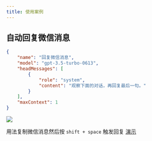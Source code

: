 ```yaml
---
title: 使用案例
---
```


## 自动回复微信消息
```json
{
    "name": "回复微信消息",
    "model": "gpt-3.5-turbo-0613",
    "headMessages": [
        {
            "role": "system",
            "content": "观察下面的对话，再回复最后一句。"
        }
    ],
    "maxContext": 1
}
```

![](https://ipfs.io/ipfs/QmbV39V3cCarNqCS8yXnhBL67CdeTwPUj7Zydr85ybBgVM?filename=e8831869-a2d7-4433-89b9-35f5db272626.gif)

用法复制微信消息然后按 `shift + space` 触发回复 [演示](https://ipfs.ee/ipfs/QmRH85P88ErsmkfpaLtV5pwLztrdPyCaTmyteBH6wAKab5/e8831869-a2d7-4433-89b9-35f5db272626.mp4)
